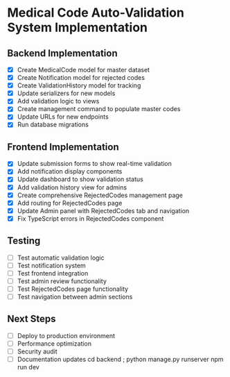 # Medical Code Auto-Validation System Implementation

## Backend Implementation
- [x] Create MedicalCode model for master dataset
- [x] Create Notification model for rejected codes
- [x] Create ValidationHistory model for tracking
- [x] Update serializers for new models
- [x] Add validation logic to views
- [x] Create management command to populate master codes
- [x] Update URLs for new endpoints
- [x] Run database migrations

## Frontend Implementation
- [x] Update submission forms to show real-time validation
- [x] Add notification display components
- [x] Update dashboard to show validation status
- [x] Add validation history view for admins
- [x] Create comprehensive RejectedCodes management page
- [x] Add routing for RejectedCodes page
- [x] Update Admin panel with RejectedCodes tab and navigation
- [x] Fix TypeScript errors in RejectedCodes component

## Testing
- [ ] Test automatic validation logic
- [ ] Test notification system
- [ ] Test frontend integration
- [ ] Test admin review functionality
- [ ] Test RejectedCodes page functionality
- [ ] Test navigation between admin sections

## Next Steps
- [ ] Deploy to production environment
- [ ] Performance optimization
- [ ] Security audit
- [ ] Documentation updates
cd backend ; python manage.py runserver
npm run dev
